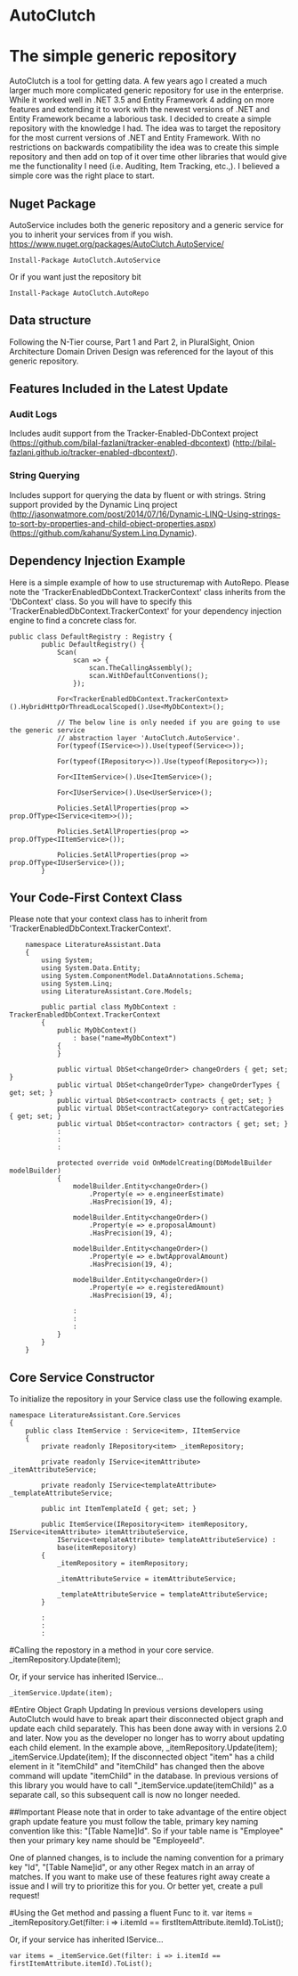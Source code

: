 AutoClutch
==========

# The simple generic repository
AutoClutch is a tool for getting data. A few years ago I created a
much larger much more complicated generic repository for use in 
the enterprise. While it worked well in .NET 3.5 and Entity Framework
4 adding on more features and extending it to work with the newest
versions of .NET and Entity Framework became a laborious task. I 
decided to create a simple repository with the knowledge I had.
The idea was to target the repository for the most current versions of 
.NET and Entity Framework.  With no restrictions on backwards 
compatibility the idea was to create this simple repository and then 
add on top of it over time other libraries that would give me 
the functionality I need (i.e. Auditing, Item Tracking, etc.,). I 
believed a simple core was the right place to start.

## Nuget Package
AutoService includes both the generic repository and a generic service for you to inherit your services from if you wish. https://www.nuget.org/packages/AutoClutch.AutoService/
	
	Install-Package AutoClutch.AutoService
Or if you want just the repository bit
	
	Install-Package AutoClutch.AutoRepo

## Data structure
Following the N-Tier course, Part 1 and Part 2, in PluralSight,
Onion Architecture Domain Driven Design was referenced for the layout
of this generic repository.

## Features Included in the Latest Update
### Audit Logs 
Includes audit support from the Tracker-Enabled-DbContext project (https://github.com/bilal-fazlani/tracker-enabled-dbcontext) (http://bilal-fazlani.github.io/tracker-enabled-dbcontext/).

### String Querying
Includes support for querying the data by fluent or with strings.  String support provided by the Dynamic Linq project
(http://jasonwatmore.com/post/2014/07/16/Dynamic-LINQ-Using-strings-to-sort-by-properties-and-child-object-properties.aspx) (https://github.com/kahanu/System.Linq.Dynamic).

## Dependency Injection Example
Here is a simple example of how to use structuremap with AutoRepo.  Please note the 'TrackerEnabledDbContext.TrackerContext' class inherits from the 'DbContext' class.  So you will have to specify this 'TrackerEnabledDbContext.TrackerContext' for your dependency injection engine to find a concrete class for.

	public class DefaultRegistry : Registry {
	        public DefaultRegistry() {
	            Scan(
	                scan => {
	                    scan.TheCallingAssembly();
	                    scan.WithDefaultConventions();
	                });

	            For<TrackerEnabledDbContext.TrackerContext>().HybridHttpOrThreadLocalScoped().Use<MyDbContext>();
	
				// The below line is only needed if you are going to use the generic service 
				// abstraction layer 'AutoClutch.AutoService'.
	            For(typeof(IService<>)).Use(typeof(Service<>));		
	
	            For(typeof(IRepository<>)).Use(typeof(Repository<>));
	
	            For<IItemService>().Use<ItemService>();
	
	            For<IUserService>().Use<UserService>();
	
	            Policies.SetAllProperties(prop => prop.OfType<IService<item>>());
	
	            Policies.SetAllProperties(prop => prop.OfType<IItemService>());
	
	            Policies.SetAllProperties(prop => prop.OfType<IUserService>());
	        }

## Your Code-First Context Class
Please note that your context class has to inherit from 'TrackerEnabledDbContext.TrackerContext'.

		namespace LiteratureAssistant.Data
		{
		    using System;
		    using System.Data.Entity;
		    using System.ComponentModel.DataAnnotations.Schema;
		    using System.Linq;
		    using LiteratureAssistant.Core.Models;
		
		    public partial class MyDbContext : TrackerEnabledDbContext.TrackerContext
		    {
		        public MyDbContext()
		            : base("name=MyDbContext")
		        {
		        }
		
		        public virtual DbSet<changeOrder> changeOrders { get; set; }
		        public virtual DbSet<changeOrderType> changeOrderTypes { get; set; }
		        public virtual DbSet<contract> contracts { get; set; }
		        public virtual DbSet<contractCategory> contractCategories { get; set; }
		        public virtual DbSet<contractor> contractors { get; set; }
		        :
		        :
		        :
		
		        protected override void OnModelCreating(DbModelBuilder modelBuilder)
		        {
		            modelBuilder.Entity<changeOrder>()
		                .Property(e => e.engineerEstimate)
		                .HasPrecision(19, 4);
		
		            modelBuilder.Entity<changeOrder>()
		                .Property(e => e.proposalAmount)
		                .HasPrecision(19, 4);
		
		            modelBuilder.Entity<changeOrder>()
		                .Property(e => e.bwtApprovalAmount)
		                .HasPrecision(19, 4);
		
		            modelBuilder.Entity<changeOrder>()
		                .Property(e => e.registeredAmount)
		                .HasPrecision(19, 4);
		
		            :
		            :
		            :
		        }
		    }
		}

## Core Service Constructor
To initialize the repository in your Service class use the following example.

	namespace LiteratureAssistant.Core.Services
	{
	    public class ItemService : Service<item>, IItemService
	    {
	        private readonly IRepository<item> _itemRepository;
	        
	        private readonly IService<itemAttribute> _itemAttributeService;
	
	        private readonly IService<templateAttribute> _templateAttributeService;
	
	        public int ItemTemplateId { get; set; }
	
	        public ItemService(IRepository<item> itemRepository, IService<itemAttribute> itemAttributeService,
	            IService<templateAttribute> templateAttributeService) :
	            base(itemRepository)
	        {
	            _itemRepository = itemRepository;
	
	            _itemAttributeService = itemAttributeService;
	
	            _templateAttributeService = templateAttributeService;
	        }
	
			:
			:
			:

#Calling the repostory in a method in your core service.
	_itemRepository.Update(item);
	
Or, if your service has inherited IService<item>...

	_itemService.Update(item);


#Entire Object Graph Updating
In previous versions developers using AutoClutch would have to break apart their disconnected object graph and update each child separately.  This has been done away with in versions 2.0 and later.  Now you as the developer no longer has to worry about updating each child element.  In the example above, 
	_itemRepository.Update(item);
	_itemService.Update(item);
If the disconnected object "item" has a child element in it "itemChild" and "itemChild" has changed then the above command will update "itemChild" in the database.  In previous versions of this library you would have to call "_itemService.update(itemChild)" as a separate call, so this subsequent call is now no longer needed.


##Important
Please note that in order to take advantage of the entire object graph update feature you must follow the table, primary key naming convention like this: "[Table Name]Id". So if your table name is "Employee" then your primary key name should be "EmployeeId".  

One of planned changes, is to include the naming convention for a primary key "Id", "[Table Name]id", or any other Regex match in an array of matches.  If you want to make use of these features right away create a issue and I will try to prioritize this for you.  Or better yet, create a pull request!

#Using the Get method and passing a fluent Func to it.
	var items = _itemRepository.Get(filter: i => i.itemId == firstItemAttribute.itemId).ToList();

Or, if your service has inherited IService<item>...

	var items = _itemService.Get(filter: i => i.itemId == firstItemAttribute.itemId).ToList();
